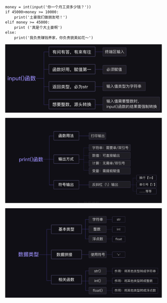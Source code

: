 ```
money = int(input('你一个月工资多少钱？'))
if 45000>money >= 10000:
    print('土豪我们做朋友吧！')
elif money >= 45000:
    print ('真是个大土豪啊')
else:
    print('我负责赚钱养家，你负责貌美如花～')
```

![](/assets/input1.png)

![](/assets/print2.png)

![](/assets/shujuleixin.png)





